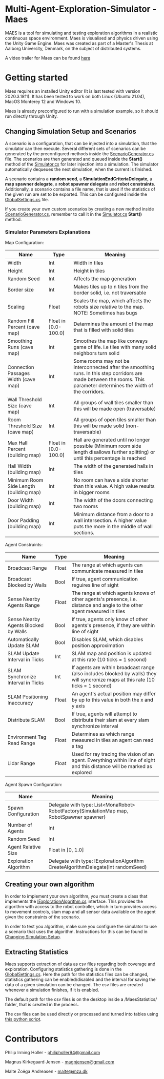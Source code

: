 # Multi-Agent-Exploration-Simulator - Maes
MAES is a tool for simulating and testing exploration algorithms in a realistic continuous space environment.
Maes is visualised and physics driven using the Unity Game Engine. 
Maes was created as part of a Master's Thesis at Aalborg University, Denmark, on the subject of distributed systems. 

A video trailer for Maes can be found [here](https://youtu.be/lgUNrTfJW5g)

# Getting started
Maes requires an installed Unity editor (It is last tested with version 2020.3.18f1).
It has been tested to work on both Linux (Ubuntu 21.04), MacOS Monterey 12 and Windows 10.

Maes is already preconfigured to run with a simulation example, so it should run directly through Unity.

## Changing Simulation Setup and Scenarios
A scenario is a configuration, that can be injected into a simulation, that the simulator can then execute.
Several different sets of scenarios can be generated by the preconfigured methods inside the [ScenarioGenerator.cs](Assets/Scripts/ScenarioGenerator.cs) file.
The scenarios are then generated and queued inside the **Start()** method of the [Simulator.cs](Assets/Scripts/Simulator.cs) for later injection into a simulation.
The simulator automatically dequeues the next simulation, when the current is finished.

A scenario contains a **random seed**, a **SimulationEndCriteriaDelegate**, a **map spawner delegate**, a **robot spawner delegate** and **robot constraints**.
Additionally, a scenario contains a file name, that is used if the statistics of the given run are set to be exported. 
This can be configured inside the [GlobalSettings.cs](Assets/Scripts/GlobalSettings.cs) file.

If you create your own custom scenarios by creating a new method inside [ScenarioGenerator.cs](Assets/Scripts/ScenarioGenerator.cs), remember to call it in the [Simulator.cs](Assets/Scripts/Simulator.cs) **Start()** method.

### Simulator Parameters Explanations
Map Configuration:

Name     | Type                 | Meaning        
-------------|----------------------|----------------
Width    | Int                  | Width in tiles 
Height   | Int                  | Height in tiles                                                                                                                                                         
Random Seed | Int                  | Affects the map generation                                                                                                                                              
Border size  | Int                  | Makes tiles up to n tiles from the border solid, i.e. not traversable                                                                                                   
Scaling     | Float                | Scales the map, which affects the robots size relative to the map. NOTE: Sometimes has bugs                                                                             
Random Fill Percent (cave map) | Float in ]0.0-100.0] | Determines the amount of the map that is filled with solid tiles                                                                                                  
Smoothing Runs (cave map) | Int                  | Smoothes the map like conways game of life. i.e tiles with many solid neighbors turn solid                                                                              
Connection Passages Width (cave map) | Int                  | Some rooms may not be interconnected after the smoothing runs. In this step corridors are made between the rooms. This parameter determines the width of the corridors. 
Wall Threshold Size (cave map) | Int                  | All groups of wall tiles smaller than this will be made open (traversable)                                                             
Room Threshold Size (cave map) | Int                  | All groups of open tiles smaller than this will be made solid (non-traversable)                                                        
Max Hall Percent (building map) | Float in ]0.0-100.0] | Hall are generated until no longer possible (Minimum room side length disallows further splitting) or until this percentage is reached 
Hall Width (building map) | Int                  | The width of the generated halls in tiles                                                                         
Minimum Room Side Length (building map) | Int                  | No room can have a side shorter than this value. A high value results in bigger rooms                             
Door Width (building map) | Int                  | The width of the doors connecting two rooms                                                                       
Door Padding (building map) | Int                  | Minimum distance from a door to a wall intersection. A higher value puts the more in the middle of wall sections. 

Agent Constraints:

Name    | Type  | Meaning        
------------- |-------|----------------
Broadcast Range | Float | The range at which agents can communicate measured in tiles                                                                        
Broadcast Blocked by Walls | Bool  | If true, agent communication reguires line of sight                                                                                
Sense Nearby Agents Range | Float | The range at which agents knows of other agents's presence, i.e. distance and angle to the other agent measured in tiles           
Sense Nearby Agents Blocked by Walls | Bool  | If true, agents only know of other agents's presence, if they are within line of sight                                             
Automatically Update SLAM | Bool  | Disables SLAM, which disables position approximation                                                                               
SLAM Update Interval in Ticks | Int   | SLAM map and position is updated at this rate (10 ticks = 1 second)                                                                
SLAM Synchronize Interval in Ticks | Int   | If agents are within broadcast range (also includes blocked by walls) they will syncronize maps at this rate (10 ticks = 1 second) 
SLAM Positioning Inaccuracy | Float | An agent's actual position may differ by up to this value in both the x and y axis                                        
Distribute SLAM | Bool  | If true, agents will attempt to distribute their slam at every slam synchronize interval                                  
Environment Tag Read Range | Float | Determines as which range measured in tiles an agent can read a tag                                                       
Lidar Range | Float | Used for ray tracing the vision of an agent. Everything within line of sight and this distance will be marked as explored 

Agent Spawn Configuration:

Name          | Meaning                                                                                          
------------- |--------------------------------------------------------------------------------------------------
Spawn Configuration | Delegate with type: List\<MonaRobot> RobotFactory(SimulationMap<bool> map, RobotSpawner spawner) | A function for spawning the agents in a specific way. Presets are available, such as "togetherAroundPoint" and "spawnInBiggestRoom". Additionally, "inHallways" is a building map type specific spawning configuration
Number of Agents | Int                                                                                              | The number of agents spawned into the map                                                                                                                 
Random Seed | Int                                                                                              | Used to provide agents with individual random seeds                                                                                                       
Agent Relative Size | Float in ]0, 1.0]                                                                                | The size of an agent relative to a tile. i.e. if this value is 1 an agent's diameter is equal to the length of a tile.                                    
Exploration Algorithm | Delegate with type: IExplorationAlgorithm CreateAlgorithmDelegate(int randomSeed)                | A function that returns an instance of the exploration algorithm with its dependencies injected (e.g. random seed or other algorithm specific parameters) 



## Creating your own algorithm
In order to implement your own algorithm, you must create a class that implements the [IExplorationAlgorithm.cs](Assets/Scripts/ExplorationAlgorithm/IExplorationAlgorithm.cs) interface.
This provides the algorithm with access to the robot controller, which in turn provides access to movement controls, slam map and all sensor data available on the agent given the constraints of the scenario.

In order to test you algorithm, make sure you configure the simulator to use a scenario that uses the algorithm.
Instructions for this can be found in [Changing Simulation Setup](#changing-simulation-setup-and-scenarios).


## Extracting Statistics
Maes supports extraction of data as csv files regarding both coverage and exploration.
Configuring statistics gathering is done in the [GlobalSettings.cs](Assets/Scripts/GlobalSettings.cs). 
Here the path for the statistics files can be changed, statistics gathering can be enabled/disabled and the interval for saving the data of a given simulation can be changed.
The csv files are created whenever a simulation finishes, if it is enabled.

The default path for the csv files is on the desktop inside a /MaesStatistics/ folder, that is created in the process.

The csv files can be used directly or processed and turned into tables using [this python script](Assets/Scripts/Statistics/main.py).

# Contributors

Philip Irming Holler - philipholler94@gmail.com

Magnus Kirkegaard Jensen - magnjensen@gmail.com

Malte Zoëga Andreasen - malte@mza.dk

